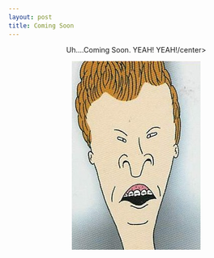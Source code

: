 ```yaml
---
layout: post
title: Coming Soon
---
```


<center>Uh....Coming Soon. YEAH! YEAH!/center> 

![He Said Coming](/images/butt_head.jpg "He Said Coming")